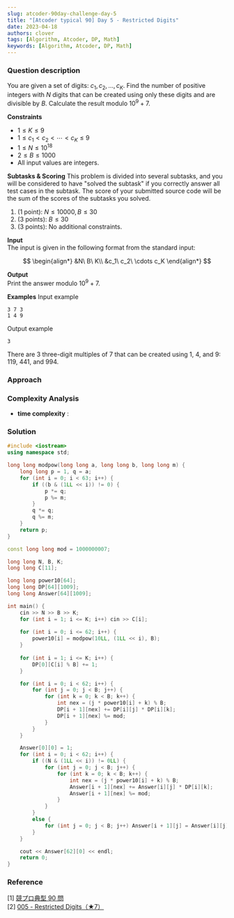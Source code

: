 ```yaml
---
slug: atcoder-90day-challenge-day-5
title: "[Atcoder typical 90] Day 5 - Restricted Digits"
date: 2023-04-18
authors: clover
tags: [Algorithm, Atcoder, DP, Math]
keywords: [Algorithm, Atcoder, DP, Math]
---
```

### Question description
You are given a set of digits: $c_1, c_2, \dots, c_K$. Find the number of positive integers with $N$ digits that can be created using only these digits and are divisible by $B$. Calculate the result modulo $10^9 + 7$.
<!-- truncate -->
**Constraints**
- $1 \leq K \leq 9$
- $1 \leq c_1 < c_2 < \cdots < c_K \leq 9$
- $1 \leq N \leq 10^{18}$
- $2 \leq B \leq 1000$
- All input values are integers.
  
**Subtasks & Scoring**
This problem is divided into several subtasks, and you will be considered to have "solved the subtask" if you correctly answer all test cases in the subtask. The score of your submitted source code will be the sum of the scores of the subtasks you solved.
1. (1 point): $N \leq 10000, B \leq 30$
2. (3 points): $B \leq 30$
3. (3 points): No additional constraints.

**Input**   
The input is given in the following format from the standard input:

$$
\begin{align*}
&N\ B\ K\\
&c_1\  c_2\ \cdots c_K 
\end{align*}
$$

**Output**  
Print the answer modulo $10^9 + 7$.

**Examples**
Input example
```
3 7 3
1 4 9
```
Output example
```
3
```

There are 3 three-digit multiples of 7 that can be created using 1, 4, and 9: 119, 441, and 994.

### Approach

### Complexity Analysis
- **time complexity** : 


### Solution
```cpp
#include <iostream>
using namespace std;

long long modpow(long long a, long long b, long long m) {
	long long p = 1, q = a;
	for (int i = 0; i < 63; i++) {
		if ((b & (1LL << i)) != 0) {
			p *= q;
			p %= m;
		}
		q *= q;
		q %= m;
	}
	return p;
}

const long long mod = 1000000007;

long long N, B, K;
long long C[11];

long long power10[64];
long long DP[64][1009];
long long Answer[64][1009];

int main() {
	cin >> N >> B >> K;
	for (int i = 1; i <= K; i++) cin >> C[i];
	
	for (int i = 0; i <= 62; i++) {
		power10[i] = modpow(10LL, (1LL << i), B);
	}
	
	for (int i = 1; i <= K; i++) {
		DP[0][C[i] % B] += 1;
	}

	for (int i = 0; i < 62; i++) {
		for (int j = 0; j < B; j++) {
			for (int k = 0; k < B; k++) {
				int nex = (j * power10[i] + k) % B;
				DP[i + 1][nex] += DP[i][j] * DP[i][k];
				DP[i + 1][nex] %= mod;
			}
		}
	}

	Answer[0][0] = 1;
	for (int i = 0; i < 62; i++) {
		if ((N & (1LL << i)) != 0LL) {
			for (int j = 0; j < B; j++) {
				for (int k = 0; k < B; k++) {
					int nex = (j * power10[i] + k) % B;
					Answer[i + 1][nex] += Answer[i][j] * DP[i][k];
					Answer[i + 1][nex] %= mod;
				}
			}
		}
		else {
			for (int j = 0; j < B; j++) Answer[i + 1][j] = Answer[i][j];
		}
	}

	cout << Answer[62][0] << endl;
	return 0;
}
```

### Reference
\[1\] [ 競プロ典型 90 問](https://atcoder.jp/contests/typical90)  
\[2\] [ 005 - Restricted Digits（★7）](https://atcoder.jp/contests/typical90/tasks/typical90_e)